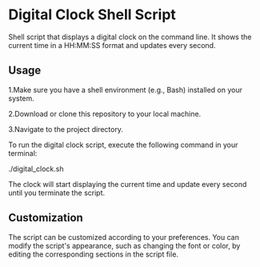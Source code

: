 
# Digital Clock Shell Script

Shell script that displays a digital clock on the command line. It shows the current time in a HH:MM:SS format and updates every second.


## Usage

1.Make sure you have a shell environment (e.g., Bash) installed on your system.

2.Download or clone this repository to your local machine.

3.Navigate to the project directory.

To run the digital clock script, execute the following command in your terminal:

./digital_clock.sh

The clock will start displaying the current time and update every second until you terminate the script.
## Customization

The script can be customized according to your preferences. You can modify the script's appearance, such as changing the font or color, by editing the corresponding sections in the script file.


